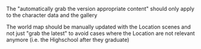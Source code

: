 The "automatically grab the version appropriate content" should only apply to the character data and the gallery

The world map should be manually updated with the Location scenes and not just "grab the latest" to avoid cases where the Location are not relevant anymore (i.e. the Highschool after they graduate)